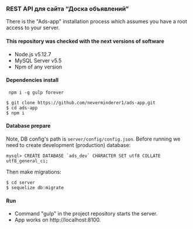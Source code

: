 ### REST API для сайта “Доска объявлений”

There is the "Ads-app" installation process which assumes you have a root access to your server.

#### This repository was checked with the next versions of software

* Node.js v5.12.7
* MySQL Server v5.5
* Npm of any version

#### Dependencies install

``` npm i -g gulp forever```

```
$ git clone https://github.com/neverminderer1/ads-app.git
$ cd ads-app
$ npm i
```

#### Database prepare

Note, DB config's path is `server/config/config.json`. Before running we need to create development (production) database:

```
mysql> CREATE DATABASE `ads_dev` CHARACTER SET utf8 COLLATE utf8_general_ci;
```

Then make migrations:

```
$ cd server
$ sequelize db:migrate
```

#### Run

* Command "gulp" in the project repository starts the server.
* App works on http://localhost:8100.

